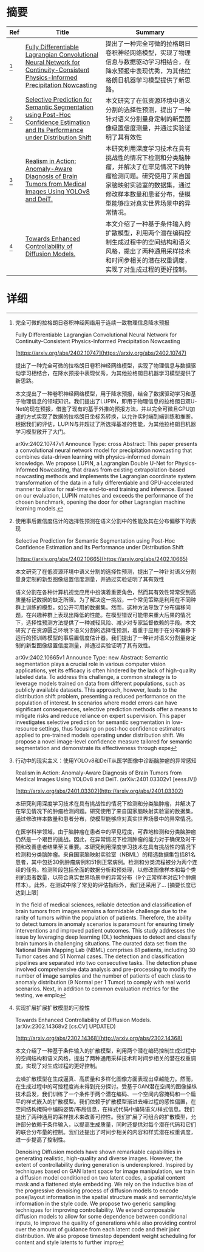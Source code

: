 # 摘要

| Ref | Title | Summary |
| --- | --- | --- |
| [^1] | [Fully Differentiable Lagrangian Convolutional Neural Network for Continuity-Consistent Physics-Informed Precipitation Nowcasting](https://arxiv.org/abs/2402.10747) | 提出了一种完全可微的拉格朗日卷积神经网络模型，实现了物理信息与数据驱动学习相结合，在降水预报中表现优秀，为其他拉格朗日机器学习模型提供了新思路。 |
| [^2] | [Selective Prediction for Semantic Segmentation using Post-Hoc Confidence Estimation and Its Performance under Distribution Shift](https://arxiv.org/abs/2402.10665) | 本文研究了在低资源环境中语义分割的选择性预测，提出了一种针对语义分割量身定制的新型图像级置信度测量，并通过实验证明了其有效性 |
| [^3] | [Realism in Action: Anomaly-Aware Diagnosis of Brain Tumors from Medical Images Using YOLOv8 and DeiT.](http://arxiv.org/abs/2401.03302) | 本研究利用深度学习技术在具有挑战性的情况下检测和分类脑肿瘤，并解决了在罕见情况下的肿瘤检测问题。研究使用了来自国家脑映射实验室的数据集，通过修改样本数量和患者分布，使模型能够应对真实世界场景中的异常情况。 |
| [^4] | [Towards Enhanced Controllability of Diffusion Models.](http://arxiv.org/abs/2302.14368) | 本文介绍了一种基于条件输入的扩散模型，利用两个潜在编码控制生成过程中的空间结构和语义风格，提出了两种通用采样技术和时间步相关的潜在权重调度，实现了对生成过程的更好控制。 |

# 详细

[^1]: 完全可微的拉格朗日卷积神经网络用于连续一致物理信息降水预报

    Fully Differentiable Lagrangian Convolutional Neural Network for Continuity-Consistent Physics-Informed Precipitation Nowcasting

    [https://arxiv.org/abs/2402.10747](https://arxiv.org/abs/2402.10747)

    提出了一种完全可微的拉格朗日卷积神经网络模型，实现了物理信息与数据驱动学习相结合，在降水预报中表现优秀，为其他拉格朗日机器学习模型提供了新思路。

    

    本文提出了一种卷积神经网络模型，用于降水预报，结合了数据驱动学习和基于物理信息的领域知识。我们提出了LUPIN，即用于物理信息的拉格朗日双U-Net的现在预报，借鉴了现有的基于外推的预报方法，并以完全可微且GPU加速的方式实现了数据的拉格朗日坐标系转换，以允许实时端到端训练和推断。根据我们的评估，LUPIN与并超过了所选择基准的性能，为其他拉格朗日机器学习模型敞开了大门。

    arXiv:2402.10747v1 Announce Type: cross  Abstract: This paper presents a convolutional neural network model for precipitation nowcasting that combines data-driven learning with physics-informed domain knowledge. We propose LUPIN, a Lagrangian Double U-Net for Physics-Informed Nowcasting, that draws from existing extrapolation-based nowcasting methods and implements the Lagrangian coordinate system transformation of the data in a fully differentiable and GPU-accelerated manner to allow for real-time end-to-end training and inference. Based on our evaluation, LUPIN matches and exceeds the performance of the chosen benchmark, opening the door for other Lagrangian machine learning models.
    
[^2]: 使用事后置信度估计的选择性预测在语义分割中的性能及其在分布偏移下的表现

    Selective Prediction for Semantic Segmentation using Post-Hoc Confidence Estimation and Its Performance under Distribution Shift

    [https://arxiv.org/abs/2402.10665](https://arxiv.org/abs/2402.10665)

    本文研究了在低资源环境中语义分割的选择性预测，提出了一种针对语义分割量身定制的新型图像级置信度测量，并通过实验证明了其有效性

    

    语义分割在各种计算机视觉应用中扮演着重要角色，然而其有效性常常受到高质量标记数据的缺乏所限。为了解决这一挑战，一个常见策略是利用在不同种群上训练的模型，如公开可用的数据集。然而，这种方法导致了分布偏移问题，在兴趣种群上表现出降低的性能。在模型错误可能带来重大后果的情况下，选择性预测方法提供了一种减轻风险、减少对专家监督依赖的手段。本文研究了在资源匮乏环境下语义分割的选择性预测，着重于应用于在分布偏移下运行的预训练模型的事后置信度估计器。我们提出了一种针对语义分割量身定制的新型图像级置信度测量，并通过实验证明了其有效性。

    arXiv:2402.10665v1 Announce Type: new  Abstract: Semantic segmentation plays a crucial role in various computer vision applications, yet its efficacy is often hindered by the lack of high-quality labeled data. To address this challenge, a common strategy is to leverage models trained on data from different populations, such as publicly available datasets. This approach, however, leads to the distribution shift problem, presenting a reduced performance on the population of interest. In scenarios where model errors can have significant consequences, selective prediction methods offer a means to mitigate risks and reduce reliance on expert supervision. This paper investigates selective prediction for semantic segmentation in low-resource settings, thus focusing on post-hoc confidence estimators applied to pre-trained models operating under distribution shift. We propose a novel image-level confidence measure tailored for semantic segmentation and demonstrate its effectiveness through expe
    
[^3]: 行动中的现实主义：使用YOLOv8和DeiT从医学图像中诊断脑肿瘤的异常感知

    Realism in Action: Anomaly-Aware Diagnosis of Brain Tumors from Medical Images Using YOLOv8 and DeiT. (arXiv:2401.03302v1 [eess.IV])

    [http://arxiv.org/abs/2401.03302](http://arxiv.org/abs/2401.03302)

    本研究利用深度学习技术在具有挑战性的情况下检测和分类脑肿瘤，并解决了在罕见情况下的肿瘤检测问题。研究使用了来自国家脑映射实验室的数据集，通过修改样本数量和患者分布，使模型能够应对真实世界场景中的异常情况。

    

    在医学科学领域，由于脑肿瘤在患者中的罕见程度，可靠地检测和分类脑肿瘤仍然是一个艰巨的挑战。因此，在异常情况下检测肿瘤的能力对于确保及时干预和改善患者结果至关重要。本研究利用深度学习技术在具有挑战性的情况下检测和分类脑肿瘤。来自国家脑映射实验室（NBML）的精选数据集包括81名患者，其中包括30例肿瘤病例和51例正常病例。检测和分类流程被分为两个连续的任务。检测阶段包括全面的数据分析和预处理，以修改图像样本和每个类别的患者数量，以符合真实世界场景中的异常分布（9个正常样本对应1个肿瘤样本）。此外，在测试中除了常见的评估指标外，我们还采用了... [摘要长度已达到上限]

    In the field of medical sciences, reliable detection and classification of brain tumors from images remains a formidable challenge due to the rarity of tumors within the population of patients. Therefore, the ability to detect tumors in anomaly scenarios is paramount for ensuring timely interventions and improved patient outcomes. This study addresses the issue by leveraging deep learning (DL) techniques to detect and classify brain tumors in challenging situations. The curated data set from the National Brain Mapping Lab (NBML) comprises 81 patients, including 30 Tumor cases and 51 Normal cases. The detection and classification pipelines are separated into two consecutive tasks. The detection phase involved comprehensive data analysis and pre-processing to modify the number of image samples and the number of patients of each class to anomaly distribution (9 Normal per 1 Tumor) to comply with real world scenarios. Next, in addition to common evaluation metrics for the testing, we emplo
    
[^4]: 实现扩展扩展扩散模型的可控性

    Towards Enhanced Controllability of Diffusion Models. (arXiv:2302.14368v2 [cs.CV] UPDATED)

    [http://arxiv.org/abs/2302.14368](http://arxiv.org/abs/2302.14368)

    本文介绍了一种基于条件输入的扩散模型，利用两个潜在编码控制生成过程中的空间结构和语义风格，提出了两种通用采样技术和时间步相关的潜在权重调度，实现了对生成过程的更好控制。

    

    去噪扩散模型在生成逼真、高质量和多样化图像方面表现出卓越能力。然而，在生成过程中的可控程度尚未得到充分探讨。受基于GAN潜在空间的图像操纵技术启发，我们训练了一个条件于两个潜在编码、一个空间内容掩码和一个扁平的样式嵌入的扩散模型。我们依赖于扩散模型渐进去噪过程的感性偏置，在空间结构掩码中编码姿势/布局信息，在样式代码中编码语义/样式信息。我们提出了两种通用的采样技术来改善可控性。我们扩展了可组合的扩散模型，允许部分依赖于条件输入，以提高生成质量，同时还提供对每个潜在代码和它们的联合分布量的控制。我们还提出了时间步相关的内容和样式潜在权重调度，进一步提高了控制性。

    Denoising Diffusion models have shown remarkable capabilities in generating realistic, high-quality and diverse images. However, the extent of controllability during generation is underexplored. Inspired by techniques based on GAN latent space for image manipulation, we train a diffusion model conditioned on two latent codes, a spatial content mask and a flattened style embedding. We rely on the inductive bias of the progressive denoising process of diffusion models to encode pose/layout information in the spatial structure mask and semantic/style information in the style code. We propose two generic sampling techniques for improving controllability. We extend composable diffusion models to allow for some dependence between conditional inputs, to improve the quality of generations while also providing control over the amount of guidance from each latent code and their joint distribution. We also propose timestep dependent weight scheduling for content and style latents to further impro
    

